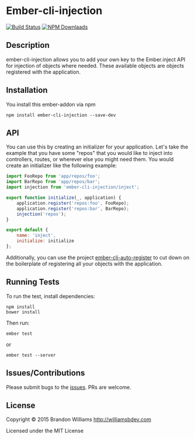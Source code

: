 # Ember-cli-injection

[![Build Status][]](https://travis-ci.org/williamsbdev/ember-cli-injection)
[![NPM Downlaads][]](https://www.npmjs.org/package/ember-cli-injection)

## Description

ember-cli-injection allows you to add your own key to the Ember.inject API for
injection of objects where needed. These available objects are objects
registered with the application.

## Installation

You install this ember-addon via npm

    npm install ember-cli-injection --save-dev

## API

You can use this by creating an initializer for your application. Let's take
the example that you have some "repos" that you would like to inject into
controllers, routes, or wherever else you might need them. You would create an
initializer like the following example:

```javascript
import FooRepo from 'app/repos/foo';
import BarRepo from 'app/repos/bar';
import injection from 'ember-cli-injection/inject';

export function initialize(_, application) {
    application.register('repos:foo', FooRepo);
    application.register('repos:bar', BarRepo);
    injection('repos');
}

export default {
    name: 'inject',
    initialize: initialize
};
```

Additionally, you can use the project
[ember-cli-auto-register](https://github.com/williamsbdev/ember-cli-auto-register)
to cut down on the boilerplate of registering all your objects with the
application.

## Running Tests

To run the test, install dependencies:

    npm install
    bower install

Then run:

    ember test

or

    ember test --server

## Issues/Contributions

Please submit bugs to the [issues](https://github.com/williamsbdev/ember-cli-injection/issues).
PRs are welcome.

## License

Copyright © 2015 Brandon Williams http://williamsbdev.com

Licensed under the MIT License

[Build Status]: https://travis-ci.org/williamsbdev/ember-cli-injection.svg?branch=master
[NPM Downlaads]: https://img.shields.io/npm/dm/ember-cli-injection.svg
